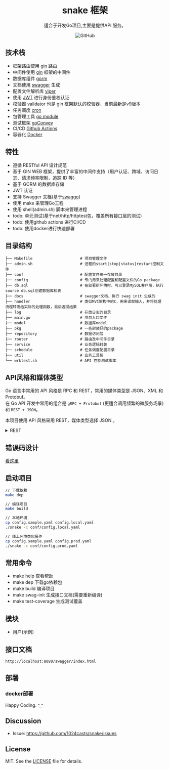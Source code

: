 <h1 align="center">snake 框架</h1>

<p align="center">
适合于开发Go项目,主要是提供API 服务。
</p> 

<p align="center">
<img alt="GitHub" src="https://img.shields.io/github/license/1024casts/snake?style=flat-square">
</p> 


## 技术栈

- 框架路由使用 [gin](https://github.com/gin-gonic/gin) 路由
- 中间件使用 [gin](https://github.com/gin-gonic/gin) 框架的中间件
- 数据库组件 [gorm](https://github.com/jinzhu/gorm)
- 文档使用 [swagger](https://swagger.io/) 生成
- 配置文件解析库 [viper](https://github.com/spf13/viper)
- 使用 [JWT](https://jwt.io/) 进行身份鉴权认证
- 校验器 [validator](https://gopkg.in/go-playground/validator.v9)  也是 gin 框架默认的校验器，当前最新是v9版本
- 任务调度 [cron](https://github.com/robfig/cron)
- 包管理工具 [go module](https://github.com/golang/go/wiki/Modules)
- 测试框架 [goConvey](http://goconvey.co/)
- CI/CD [Github Actions](https://github.com/actions)
- 容器化 [Docker](https://www.docker.com/)

## 特性

- 遵循 RESTful API 设计规范
- 基于 GIN WEB 框架，提供了丰富的中间件支持（用户认证、跨域、访问日志、请求频率限制、追踪 ID 等）
- 基于 GORM 的数据库存储
- JWT 认证
- 支持 Swagger 文档(基于[swaggo](https://github.com/swaggo/swag))
- 使用 make 来管理Go工程
- 使用 shell(admin.sh) 脚本来管理进程
- todo: 单元测试(基于net/http/httptest包，覆盖所有接口层的测试)
- todo: 使用github actions 进行CI/CD
- todo: 使用docker进行快速部署

## 目录结构

```shell
├── Makefile                     # 项目管理文件
├── admin.sh                     # 进程的start|stop|status|restart控制文件
├── conf                         # 配置文件统一存放目录
├── config                       # 专门用来处理配置和配置文件的Go package                 
├── db.sql                       # 在部署新环境时，可以登录MySQL客户端，执行source db.sql创建数据库和表
├── docs                         # swagger文档，执行 swag init 生成的
├── handler                      # 类似MVC架构中的C，用来读取输入，并将处理流程转发给实际的处理函数，最后返回结果
├── log                          # 存放日志的目录
├── main.go                      # 项目入口文件
├── model                        # 数据库model
├── pkg                          # 一些封装好的package
├── repository                   # 数据访问层
├── router                       # 路由及中间件目录
├── service                      # 业务逻辑封装
├── schedule                     # 任务调度配置目录
├── util                         # 业务工具包
└── wrktest.sh                   # API 性能测试脚本
```

## API风格和媒体类型

Go 语言中常用的 API 风格是 RPC 和 REST，常用的媒体类型是 JSON、XML 和 Protobuf。  
在 Go API 开发中常用的组合是 `gRPC + Protobuf` (更适合调用频繁的微服务场景) 和 `REST + JSON`。

本项目使用 API 风格采用 REST，媒体类型选择 JSON 。

<details>
 <summary>REST</summary>

REST 风格虽然适用于很多传输协议，但在实际开发中，REST 由于天生和 HTTP 协议相辅相成，因此 HTTP 协议已经成了实现 RESTful API 事实上的标准。  
在 HTTP 协议中通过 POST、DELETE、PUT、GET 方法来对应 REST 资源的增、删、改、查操作，具体的对应关系如下：

| HTTP方法 | 行为 | URI | 示例说明 |  
| :------ | :------ | :------ | :------ |
| GET	  | 获取资源列表  |	/users | 获取用户列表 |
| GET	  | 获取一个具体的资源  |	/users/admin |	获取 admin 用户的详细信息 |
| POST	  | 创建一个新的资源  | /users |	创建一个新用户 |
| PUT	  | 更新一个资源	| /users/1 |	更新 id 为 1 的用户 |
| DELETE  |	删除服务器上的一个资源	| /users/1 |	删除 id 为 1 的用户 |
</details>

## 错误码设计

[看这里](https://github.com/1024casts/snake/tree/master/pkg/errno)

## 启动项目

```bash
// 下载依赖
make dep

// 编译项目
make build

// 本地环境
cp config.sample.yaml config.local.yaml
./snake -c conf/config.local.yaml

// 线上环境类似操作
cp config.sample.yaml config.prod.yaml
./snake -c conf/config.prod.yaml
```

## 常用命令
 - make help 查看帮助
 - make dep 下载go依赖包
 - make build 编译项目
 - make swag-init 生成接口文档(需要重新编译)
 - make test-coverage 生成测试覆盖

## 模块
 - 用户(示例)
 
## 接口文档
`http://localhost:8080/swagger/index.html`

## 部署

### docker部署

Happy Coding. ^_^

## Discussion
- Issue: https://github.com/1024casts/snake/issues

## License
MIT. See the [LICENSE](LICENSE) file for details.
